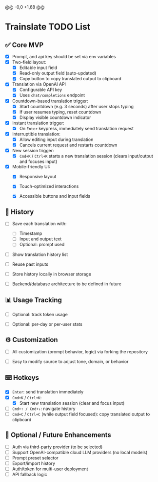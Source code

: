 @@ -0,0 +1,68 @@
# Trainslate TODO List

## ✅ Core MVP

- [x] Prompt, and api key should be set via env variables
- [x] Two-field layout:
  - [x] Editable input field
  - [x] Read-only output field (auto-updated)
  - [x] Copy button to copy translated output to clipboard
- [x] Translation via OpenAI API
  - [x] Configurable API key
  - [x] Uses `chat/completions` endpoint
- [x] Countdown-based translation trigger:
  - [x] Start countdown (e.g. 3 seconds) after user stops typing
  - [x] If user resumes typing, reset countdown
  - [x] Display visible countdown indicator
- [x] Instant translation trigger:
  - [x] On `Enter` keypress, immediately send translation request
- [x] Interruptible translation:
  - [x] Allow editing input during translation
  - [x] Cancels current request and restarts countdown
- [x] New session trigger:
  - [x] `Cmd+K` / `Ctrl+K` starts a new translation session (clears input/output and focuses input)
- [x] Mobile-friendly UI:
  - [x] Responsive layout
  - [x] Touch-optimized interactions
  - [x] Accessible buttons and input fields



## 🔁 History

- [ ] Save each translation with:
  - [ ] Timestamp
  - [ ] Input and output text
  - [ ] Optional: prompt used
- [ ] Show translation history list
- [ ] Reuse past inputs
- [ ] Store history locally in browser storage
- [ ] Backend/database architecture to be defined in future


## 📊 Usage Tracking

- [ ] Optional: track token usage
- [ ] Optional: per-day or per-user stats


## ⚙️ Customization

- [ ] All customization (prompt behavior, logic) via forking the repository
- [ ] Easy to modify source to adjust tone, domain, or behavior


## ⌨️ Hotkeys

- [x] `Enter`: send translation immediately
- [x] `Cmd+K` / `Ctrl+K`: 
  - [x] Start new translation session (clear and focus input)
- [ ] `Cmd+↑ / Cmd+↓`: navigate history
- [ ] `Cmd+C` / `Ctrl+C` (while output field focused): copy translated output to clipboard

## 🚀 Optional / Future Enhancements

- [ ] Auth via third-party provider (to be selected)
- [ ] Support OpenAI-compatible cloud LLM providers (no local models)
- [ ] Prompt preset selector
- [ ] Export/import history
- [ ] Auth/token for multi-user deployment
- [ ] API fallback logic
